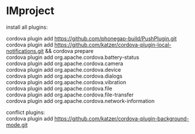 IMproject
=========

install all plugins:

cordova plugin add https://github.com/phonegap-build/PushPlugin.git  
cordova plugin add https://github.com/katzer/cordova-plugin-local-notifications.git && cordova prepare  
cordova plugin add org.apache.cordova.battery-status  
cordova plugin add org.apache.cordova.camera  
cordova plugin add org.apache.cordova.device  
cordova plugin add org.apache.cordova.dialogs  
cordova plugin add org.apache.cordova.vibration  
cordova plugin add org.apache.cordova.file  
cordova plugin add org.apache.cordova.file-transfer  
cordova plugin add org.apache.cordova.network-information


conflict plugins:  
cordova plugin add https://github.com/katzer/cordova-plugin-background-mode.git  
